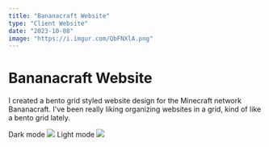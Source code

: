 ```yaml
---
title: "Bananacraft Website"
type: "Client Website"
date: "2023-10-08"
image: "https://i.imgur.com/QbFNXlA.png"
---
```


# Bananacraft Website

I created a bento grid styled website design for the Minecraft network Bananacraft. I've been really liking organizing websites in a grid, kind of like a bento grid lately.

Dark mode
![](https://i.imgur.com/ailjTHG.png)
Light mode
![](https://i.imgur.com/iFHjPb9.png)
